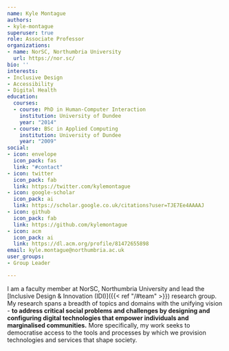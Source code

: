 ```yaml
---
name: Kyle Montague
authors:
- kyle-montague
superuser: true
role: Associate Professor
organizations:
- name: NorSC, Northumbria University
  url: https://nor.sc/
bio: ''
interests:
- Inclusive Design
- Accessibility
- Digital Health
education:
  courses:
  - course: PhD in Human-Computer Interaction
    institution: University of Dundee
    year: "2014"
  - course: BSc in Applied Computing
    institution: University of Dundee
    year: "2009"
social:
- icon: envelope
  icon_pack: fas
  link: "#contact"
- icon: twitter
  icon_pack: fab
  link: https://twitter.com/kylemontague
- icon: google-scholar
  icon_pack: ai
  link: https://scholar.google.co.uk/citations?user=TJE7Ee4AAAAJ
- icon: github
  icon_pack: fab
  link: https://github.com/kylemontague
- icon: acm
  icon_pack: ai
  link: https://dl.acm.org/profile/81472655898
email: kyle.montague@northumbria.ac.uk
user_groups:
- Group Leader

---
```

I am a faculty member at NorSC, Northumbria University and lead the [Inclusive Design & Innovation (IDI)]({{< ref "/#team" >}}) research group. My research spans a breadth of topics and domains with the unifying vision - **to address critical social problems and challenges by designing and configuring digital technologies that empower individuals and marginalised communities.** More specifically, my work seeks to democratise access to the tools and processes by which we provision technologies and services that shape society.
